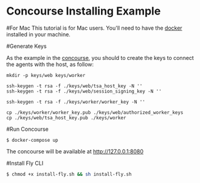 # Concourse Installing Example

#For Mac
This tutorial is for Mac users. You'll need to have the [docker][docker] installed in your machine.

#Generate Keys

As the example in the [concourse][concourse-site], you should to create the keys to connect the agents with the host, as follow:

```
mkdir -p keys/web keys/worker

ssh-keygen -t rsa -f ./keys/web/tsa_host_key -N ''
ssh-keygen -t rsa -f ./keys/web/session_signing_key -N ''

ssh-keygen -t rsa -f ./keys/worker/worker_key -N ''

cp ./keys/worker/worker_key.pub ./keys/web/authorized_worker_keys
cp ./keys/web/tsa_host_key.pub ./keys/worker
```

#Run Concourse

```
$ docker-compose up
```

The concourse will be available at http://127.0.0.1:8080

#Install Fly CLI

```bash
$ chmod +x install-fly.sh && sh install-fly.sh
```

[concourse-site]: http://concourse.ci/
[docker]: https://docs.docker.com/docker-for-mac/install/#download-docker-for-mac